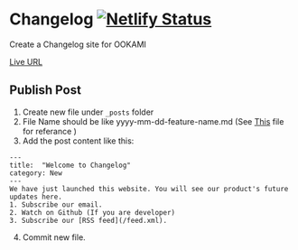 
# Changelog [![Netlify Status](https://api.netlify.com/api/v1/badges/c060c0d5-0094-4d96-834c-4e8217d78716/deploy-status)](https://app.netlify.com/sites/ookamiupdates/deploys)
Create a Changelog site for OOKAMI

[Live URL](https://updates.ookami.chat/)

## Publish Post
1. Create new file under `_posts` folder
2. File Name should be like yyyy-mm-dd-feature-name.md (See [This](https://github.com/t0g3pii/changelog/blob/master/_posts/2023-11-13-first.md) file for referance )
3. Add the post content like this:
```
---
title:  "Welcome to Changelog"
category: New
---
We have just launched this website. You will see our product's future updates here.
1. Subscribe our email.
2. Watch on Github (If you are developer)
3. Subscribe our [RSS feed](/feed.xml).
```
4. Commit new file.
